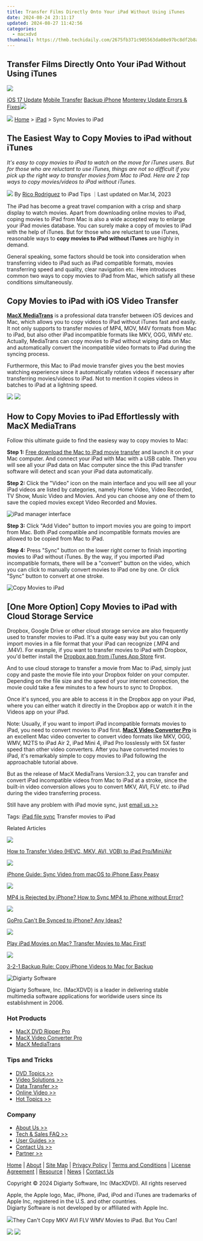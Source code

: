 ```yaml
---
title: Transfer Films Directly Onto Your iPad Without Using iTunes
date: 2024-08-24 23:11:17
updated: 2024-08-27 11:42:56
categories:
  - macxdvd
thumbnail: https://thmb.techidaily.com/2675fb371c905563da08e97bc8df2b8ac8d7bb0fb61d06cdf9fff2c91961fd4b.png
---
```


## Transfer Films Directly Onto Your iPad Without Using iTunes

[![](https://www.macxdvd.com/mobile/../image-style/new-seo/icon10.png)](https://tools.techidaily.com/macxdvd/products/)

[iOS 17 Update](https://tools.techidaily.com/macxdvd/products/) [Mobile Transfer](https://tools.techidaily.com/macxdvd/products/) [Backup iPhone](https://tools.techidaily.com/macxdvd/products/) [Monterey Update Errors & Fixes](https://tools.techidaily.com/macxdvd/products/)![](https://www.macxdvd.com/mobile/article-image/hot.gif) 



![](https://www.macxdvd.com/mobile/../image-style/new-seo/icon7.png) [Home](https://tools.techidaily.com/macxdvd/products/) \> [iPad](https://tools.techidaily.com/macxdvd/products/) \> Sync Movies to iPad

## The Easiest Way to Copy Movies to iPad without iTunes 



_It's easy to copy movies to iPad to watch on the move for iTunes users. But for those who are reluctant to use iTunes, things are not so difficult if you pick up the right way to transfer movies from Mac to iPad. Here are 2 top ways to copy movies/videos to iPad without iTunes._ 

![](https://www.macxdvd.com/mobile/../image-style/new-seo/icon6.png) By [Rico Rodriguez](https://www.linkedin.com/in/rico-rodriguez-06815a104/) to iPad Tips ｜Last updated on Mar.14, 2023

The iPad has become a great travel companion with a crisp and sharp display to watch movies. Apart from downloading online movies to iPad, coping movies to iPad from Mac is also a wide accepted way to enlarge your iPad movies database. You can surely make a copy of movies to iPad with the help of iTunes. But for those who are reluctant to use iTunes, reasonable ways to **copy movies to iPad without iTunes** are highly in demand.

General speaking, some factors should be took into consideration when transferring video to iPad such as iPad compatible formats, movies transferring speed and quality, clear navigation etc. Here introduces common two ways to copy movies to iPad from Mac, which satisfy all these conditions simultaneously.

##  Copy Movies to iPad with iOS Video Transfer

[**MacX MediaTrans**](https://tools.techidaily.com/macxdvd/products/) is a professional data transfer between iOS devices and Mac, which allows you to copy videos to iPad without iTunes fast and easily. It not only supports to transfer movies of MP4, MOV, M4V formats from Mac to iPad, but also other iPad incompatible formats like MKV, OGG, WMV etc. Actually, MediaTrans can copy movies to iPad without wiping data on Mac and automatically convert the incompatible video formats to iPad during the syncing process.

Furthermore, this Mac to iPad movie transfer gives you the best movies watching experience since it automatically rotates videos if necessary after transferring movies/videos to iPad. Not to mention it copies videos in batches to iPad at a lightning speed. 

[![](https://www.macxdvd.com/mobile/../image-style/new-seo/btn-mac.png)](https://tools.techidaily.com/macxdvd/products/) [![](https://www.macxdvd.com/mobile/../image-style/new-seo/btn-win.png)](https://tools.techidaily.com/winxdvd/products/) 

## How to Copy Movies to iPad Effortlessly with MacX MediaTrans

Follow this ultimate guide to find the easiesy way to copy movies to Mac:

**Step 1:** [Free download the Mac to iPad movie transfer](https://tools.techidaily.com/macxdvd/products/) and launch it on your Mac computer. And connect your iPad with Mac with a USB cable. Then you will see all your iPad data on Mac computer since the this iPad transfer software will detect and scan your iPad data automatically.

**Step 2:** Click the "Video" icon on the main interface and you will see all your iPad videos are listed by categories, namely Home Video, Video Recorded, TV Show, Music Video and Movies. And you can choose any one of them to save the copied movies except Video Recorded and Movies.

![iPad manager interface](https://www.macxdvd.com/mobile/article-image/interface-1.png)

**Step 3:** Click "Add Video" button to import movies you are going to import from Mac. Both iPad compatible and incompatible formats movies are allowed to be copied from Mac to iPad.

**Step 4:** Press "Sync" button on the lower right corner to finish importing movies to iPad without iTunes. By the way, if you imported iPad incompatible formats, there will be a "convert" button on the video, which you can click to manually convert movies to iPad one by one. Or click "Sync" button to convert at one stroke. 

![Copy Movies to iPad](https://www.macxdvd.com/mobile/article-image/mt-video-unsupported.jpg)

##  \[One More Option\] Copy Movies to iPad with Cloud Storage Service

Dropbox, Google Drive or other cloud storage service are also frequently used to transfer movies to iPad. It's a quite easy way but you can only import movies in a file format that your iPad can recognize (.MP4 and .M4V). For example, if you want to transfer movies to iPad with Dropbox, you'd better install the [Dropbox app from iTunes App Store](https://itunes.apple.com/us/app/dropbox/id327630330?mt=8) first.

And to use cloud storage to transfer a movie from Mac to iPad, simply just copy and paste the movie file into your Dropbox folder on your computer. Depending on the file size and the speed of your internet connection, the movie could take a few minutes to a few hours to sync to Dropbox.

Once it's synced, you are able to access it in the Dropbox app on your iPad, where you can either watch it directly in the Dropbox app or watch it in the Videos app on your iPad.

Note: Usually, if you want to import iPad incompatible formats movies to iPad, you need to convert movies to iPad first. [**MacX Video Converter Pro**](https://tools.techidaily.com/macxdvd/products/) is an excellent Mac video converter to convert video formats like MKV, OGG, WMV, M2TS to iPad Air 2, iPad Mini 4, iPad Pro losslessly with 5X faster speed than other video converters. After you have converted movies to iPad, it's remarkably simple to copy movies to iPad following the approachable tutorial above.   

But as the release of MacX MediaTrans Version:3.2, you can transfer and convert iPad incompatible videos from Mac to iPad at a stroke, since the built-in video conversion allows you to convert MKV, AVI, FLV etc. to iPad during the video transferring process. 

 Still have any problem with iPad movie sync, just [email us >>](https://tools.techidaily.com/macxdvd/products/)

 Tags: [iPad file sync](https://tools.techidaily.com/macxdvd/products/) Transfer movies to iPad 



Related Articles

![](https://www.macxdvd.com/mobile/../image-style/new-seo/pic7.jpg)

[How to Transfer Video (HEVC, MKV, AVI, VOB) to iPad Pro/Mini/Air](https://tools.techidaily.com/macxdvd/products/) 

![](https://www.macxdvd.com/mobile/../image-style/new-seo/pic6.jpg)

[iPhone Guide: Sync Video from macOS to iPhone Easy Peasy](https://tools.techidaily.com/macxdvd/products/) 

![](https://www.macxdvd.com/mobile/../image-style/new-seo/pic5.jpg)

[MP4 is Rejected by iPhone? How to Sync MP4 to iPhone without Error?](https://tools.techidaily.com/macxdvd/products/)

![](https://www.macxdvd.com/mobile/../image-style/new-seo/pic4.jpg)

[GoPro Can't Be Synced to iPhone? Any Ideas?](https://tools.techidaily.com/macxdvd/products/)

![](https://www.macxdvd.com/mobile/../image-style/new-seo/pic3.jpg)

[Play iPad Movies on Mac? Transfer Movies to Mac First!](https://tools.techidaily.com/macxdvd/products/)

![](https://www.macxdvd.com/mobile/../image-style/new-seo/pic2.jpg)

[3-2-1 Backup Rule: Copy iPhone Videos to Mac for Backup](https://tools.techidaily.com/macxdvd/products/)



![Digiarty Software](https://www.macxdvd.com/mobile/../icon/logo.png) 

Digiarty Software, Inc. (MacXDVD) is a leader in delivering stable multimedia software applications for worldwide users since its establishment in 2006.

### Hot Products

* [MacX DVD Ripper Pro](https://tools.techidaily.com/macxdvd/products/)
* [MacX Video Converter Pro](https://tools.techidaily.com/macxdvd/products/)
* [MacX MediaTrans](https://tools.techidaily.com/macxdvd/products/)

### Tips and Tricks

* [DVD Topics >>](https://tools.techidaily.com/macxdvd/products/)
* [Video Solutions >>](https://tools.techidaily.com/macxdvd/products/)
* [Data Transfer >>](https://tools.techidaily.com/macxdvd/products/)
* [Online Video >>](https://tools.techidaily.com/macxdvd/products/)
* [Hot Topics >>](https://tools.techidaily.com/macxdvd/products/)

### Company

* [About Us >>](https://tools.techidaily.com/macxdvd/products/)
* [Tech & Sales FAQ >>](https://tools.techidaily.com/macxdvd/products/)
* [User Guides >>](https://tools.techidaily.com/macxdvd/products/)
* [Contact Us >>](https://tools.techidaily.com/macxdvd/products/)
* [Partner >>](https://tools.techidaily.com/macxdvd/products/)



[Home](https://tools.techidaily.com/macxdvd/products/) | [About](https://tools.techidaily.com/macxdvd/products/) | [Site Map](https://tools.techidaily.com/macxdvd/products/) | [Privacy Policy](https://tools.techidaily.com/macxdvd/products/) | [Terms and Conditions](https://tools.techidaily.com/macxdvd/products/) | [License Agreement](https://tools.techidaily.com/macxdvd/products/) | [Resource](https://tools.techidaily.com/macxdvd/products/) | [News](https://tools.techidaily.com/macxdvd/products/) | [Contact Us](https://tools.techidaily.com/macxdvd/products/)

Copyright © 2024 Digiarty Software, Inc (MacXDVD). All rights reserved

Apple, the Apple logo, Mac, iPhone, iPad, iPod and iTunes are trademarks of Apple Inc, registered in the U.S. and other countries.  
Digiarty Software is not developed by or affiliated with Apple Inc.



![](https://www.macxdvd.com/mobile/../mediatrans/img/icon.png)They Can't Copy MKV AVI FLV WMV Movies to iPad. But You Can!

[![](https://www.macxdvd.com/mobile/../image-style/new-seo/btn-mac-top.png)](https://tools.techidaily.com/macxdvd/products/) [![](https://www.macxdvd.com/mobile/../image-style/new-seo/btn-win-top.png)](https://tools.techidaily.com/winxdvd/products/)

<ins class="adsbygoogle"
     style="display:block"
     data-ad-format="autorelaxed"
     data-ad-client="ca-pub-7571918770474297"
     data-ad-slot="1223367746"></ins>



<ins class="adsbygoogle"
     style="display:block"
     data-ad-client="ca-pub-7571918770474297"
     data-ad-slot="8358498916"
     data-ad-format="auto"
     data-full-width-responsive="true"></ins>
